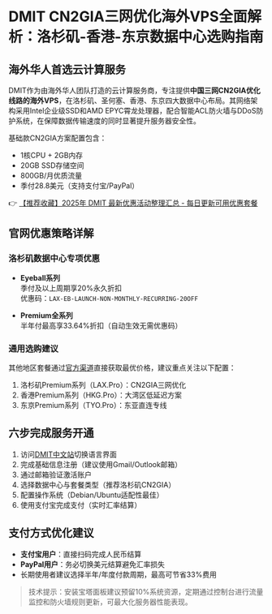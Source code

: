 # DMIT CN2GIA三网优化海外VPS全面解析：洛杉矶-香港-东京数据中心选购指南

## 海外华人首选云计算服务
DMIT作为由海外华人团队打造的云计算服务商，专注提供**中国三网CN2GIA优化线路的海外VPS**，在洛杉矶、圣何塞、香港、东京四大数据中心布局。其网络架构采用Intel企业级SSD和AMD EPYC霄龙处理器，配合智能ACL防火墙与DDoS防护系统，在保障数据传输速度的同时显著提升服务器安全性。

基础款CN2GIA方案配置包含：
- 1核CPU + 2GB内存
- 20GB SSD存储空间
- 800GB/月优质流量
- 季付28.8美元（支持支付宝/PayPal）

👉 [【推荐收藏】2025年 DMIT 最新优惠活动整理汇总 - 每日更新可用优惠套餐](https://bit.ly/dmit_coupon)

## 官网优惠策略详解
### 洛杉矶数据中心专项优惠
- **Eyeball系列**  
  季付及以上周期享20%永久折扣  
  优惠码：`LAX-EB-LAUNCH-NON-MONTHLY-RECURRING-20OFF`

- **Premium全系列**  
  半年付最高享33.64%折扣（自动生效无需优惠码）

### 通用选购建议
其他地区套餐通过[官方渠道](https://bit.ly/dmit_coupon)直接获取最优价格，建议重点关注以下配置：
1. 洛杉矶Premium系列（LAX.Pro）：CN2GIA三网优化
2. 香港Premium系列（HKG.Pro）：大湾区低延迟方案
3. 东京Premium系列（TYO.Pro）：东亚直连专线

## 六步完成服务开通
1. 访问[DMIT中文站](https://bit.ly/dmit_coupon)切换语言界面
2. 完成基础信息注册（建议使用Gmail/Outlook邮箱）
3. 通过邮箱验证激活账户
4. 选择数据中心与套餐类型（推荐洛杉矶CN2GIA）
5. 配置操作系统（Debian/Ubuntu适配性最佳）
6. 使用支付宝完成支付（实时汇率结算）

## 支付方式优化建议
- **支付宝用户**：直接扫码完成人民币结算
- **PayPal用户**：务必切换美元结算避免汇率损失
- 长期使用者建议选择半年/年度付款周期，最高可节省33%费用

> 技术提示：安装宝塔面板建议预留10%系统资源，定期通过控制台进行流量监控和防火墙规则更新，可最大化服务器性能表现。